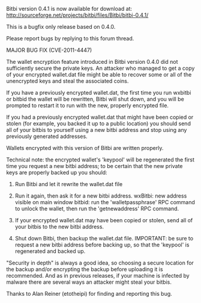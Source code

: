 Bitbi version 0.4.1 is now available for download at:
http://sourceforge.net/projects/bitbi/files/Bitbi/bitbi-0.4.1/

This is a bugfix only release based on 0.4.0.

Please report bugs by replying to this forum thread.

MAJOR BUG FIX  (CVE-2011-4447)

The wallet encryption feature introduced in Bitbi version 0.4.0 did not sufficiently secure the private keys. An attacker who
managed to get a copy of your encrypted wallet.dat file might be able to recover some or all of the unencrypted keys and steal the
associated coins.

If you have a previously encrypted wallet.dat, the first time you run wxbitbi or bitbid the wallet will be rewritten, Bitbi will
shut down, and you will be prompted to restart it to run with the new, properly encrypted file.

If you had a previously encrypted wallet.dat that might have been copied or stolen (for example, you backed it up to a public
location) you should send all of your bitbis to yourself using a new bitbi address and stop using any previously generated addresses.

Wallets encrypted with this version of Bitbi are written properly.

Technical note: the encrypted wallet's 'keypool' will be regenerated the first time you request a new bitbi address; to be certain that the
new private keys are properly backed up you should:

1. Run Bitbi and let it rewrite the wallet.dat file

2. Run it again, then ask it for a new bitbi address.
wxBitbi: new address visible on main window
bitbid: run the 'walletpassphrase' RPC command to unlock the wallet,  then run the 'getnewaddress' RPC command.

3. If your encrypted wallet.dat may have been copied or stolen, send all of your bitbis to the new bitbi address.

4. Shut down Bitbi, then backup the wallet.dat file.
IMPORTANT: be sure to request a new bitbi address before backing up, so that the 'keypool' is regenerated and backed up.

"Security in depth" is always a good idea, so choosing a secure location for the backup and/or encrypting the backup before uploading it is recommended. And as in previous releases, if your machine is infected by malware there are several ways an attacker might steal your bitbis.

Thanks to Alan Reiner (etotheipi) for finding and reporting this bug.

